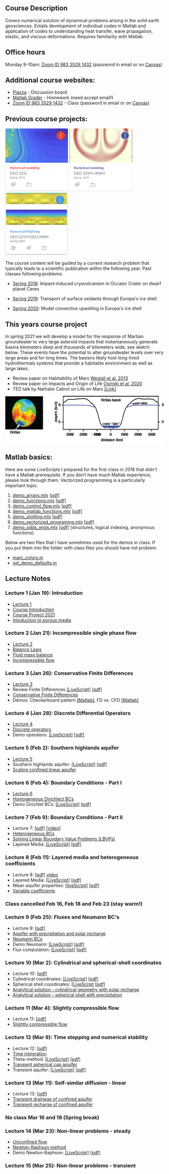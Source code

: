 ## Course Description

Covers numerical solution of dynamical problems arising in the solid earth geosciences. Entails development of individual codes in Matlab and application of codes to understanding heat transfer, wave propagation, elastic, and viscous deformations. Requires familiarity with Matlab.
## Office hours
Monday 9-10am: [Zoom ID 983 3529 1432](https://utexas.zoom.us/j/98335291432?pwd=aUlMUXl5S3BvRFBDc2ZkWTFkSDZrdz09) (password in email or on [Canvas](https://utexas.instructure.com/courses/1299932))

## Additional course websites:
* [Piazza](https://piazza.com/class/kk21516n1yz51t) - Discussion board
* [Matlab Grader](https://grader.mathworks.com/courses/31920-geo-325m-398m-numerical-modeling-2021) - Homework (need accept email!)
* [Zoom ID 983 3529 1432](https://utexas.zoom.us/j/98335291432?pwd=aUlMUXl5S3BvRFBDc2ZkWTFkSDZrdz09) - Class (password in email or on [Canvas](https://utexas.instructure.com/courses/1299932))

## Previous course projects:
<img src="images/Vignette_GEO325J_2018.png" alt="hi" class="inline"  width="200" height="200"/> <img src="images/Vignette_GEO325M_2019.png" alt="hi" class="inline"  width="200" height="200"/> <img src="images/Vignette_GEO325M_2020.jpg" alt="hi" class="inline"  width="200" height="200"/>


The course content will be guided by a current research problem that typically leads to a scientific publication within the following year. Past classes following problems:

* [Spring 2018](Spring2018.md): Impact-induced cryovolcanism in Occator Crater on dwarf planet Ceres 

* [Spring 2019](Spring2019.md): Transport of surface oxidants through Europa's ice shell

* [Spring 2020](Spring2020.md): Model convective upwelling in Europa's ice shell

## This years course project
In spring 2021 we will develop a model for the response of Martian groundwater to very large asteroid impacts that instantaneously generate basins kilometers deep and thousands of kilometers wide, see sketch below. These events have the potential to alter groundwater levels over very large areas and for long times. The basisns likely host long-lived hydrothermals systems that provide a habitable environment as well as large lakes.

* Review paper on Habitability of Mars [Westall et al. 2013](papers/Westall2013.pdf)
* Review paper on Impacts and Origin of Life [Osinski et al. 2020](papers/Osinski2020.pdf)
* TED talk by Nathalie Cabrol on Life on Mars [[Link]](https://www.ted.com/talks/nathalie_cabrol_how_mars_might_hold_the_secret_to_the_origin_of_life?language=en)

<img src="images/HellasBasin.png" alt="hi" class="inline"  width="600" height="150"/>

## Matlab basics:
Here are some LiveScripts I prepared for the first class in 2018 that didn't have a Matlab prerequisite. If you don’t have much Matlab experience, please look through them. Vectorized programming is a particularly important topic.
1. [demo_arrays.mlx](matlab/demo_arrays.mlx) [[pdf]](matlab/demo_arrays.pdf)
2. [demo_functions.mlx](matlab/demo_functions.mlx) [[pdf]](matlab/demo_functions.pdf)
3. [demo_control_flow.mlx](matlab/demo_control_flow.mlx) [[pdf]](matlab/demo_control_flow.pdf)
4. [demo_matlab_functions.mlx](matlab/demo_matlab_functions.mlx) [[pdf]](matlab/demo_matlab_functions.pdf)
5. [demo_plotting.mlx](matlab/demo_plotting.mlx) [[pdf]](matlab/demo_plotting.pdf)
6. [demo_vectorized_programing.mlx](matlab/demo_vectorized_programing.mlx) [[pdf]](matlab/demo_vectorized_programing.pdf)
7. [demo_odds_ends.mlx](matlab/demo_odds_ends.mlx) [[pdf]](matlab/demo_odds_ends.pdf) (structures, logical indexing, anonymous functions)

Below are two files that I have sometimes used for the demos in class. If you put them into the folder with class files you should have not problem.
* [marc_colors.m](matlab/marc_colors.m)
* [set_demo_defaults.m](matlab/set_demo_defaults.m)

## Lecture Notes
### Lecture 1 (Jan 19): Introduction
* [Lecture 1](modules/GEO325M_Lecture1.pdf)
* [Course Introduction](modules/CourseIntro.pdf)
* [Course Project 2021](modules/ClassProject_2021.pdf)
* [Intoduction to porous media](modules/PorousMediaIntro.pdf)

### Lecture 2 (Jan 21): Incompressible single phase flow
* [Lecture 2](modules/GEO_325M__Lecture_2.pdf)
* [Balance Laws](modules/BalanceLaws.pdf)
* [Fluid mass balance](modules/FluidMassBalance.pdf)
* [Incompressible flow](modules/IncompressibleFlow.pdf)

### Lecture 3 (Jan 26): Conservative Finite Differences
* [Lecture 3](modules/GEO_325M_Lecture3.pdf)
* Review Finite Differences [[LiveScript]](matlab/demo_intro_numerics.mlx) [[pdf]](matlab/demo_intro_numerics.pdf)
* [Conservative Finite Differences](modules/ConservativeFiniteDifferences.pdf)
* Demos: Checkerboard pattern [[Matlab]](matlab/demo_checkerboard.m), FD vs. CFD [[Matlab]](matlab/demo_compare_FD_FV.m)

### Lecture 4 (Jan 28): Discrete Differential Operators
* [Lecture 4](modules/GEO_325M_Lecture4.pdf)
* [Discrete operators](modules/DiscreteOps1D.pdf)
* Demo operators: [[LiveScript]](matlab/demo_testing_ops.mlx) [[pdf]](matlab/demo_testing_ops.pdf)

### Lecture 5 (Feb 2): Southern highlands aquifer
* [Lecture 5](modules/GEO325M_Lecture5.pdf)
* Southern highlands aquifer: [[LiveScript]](matlab/HighLandAquiferIntro.mlx) [[pdf]](matlab/HighLandAquiferIntro.pdf)
* [Scaling confined linear aquifer](modules/ScalingConfinedAquifer.pdf)

### Lecture 6 (Feb 4): Boundary Conditions - Part I
* [Lecture 6](modules/GEO325M_Lecture6.pdf)
* [Homogeneous Dirichlect BCs](modules/BC_Dirichlet_homo.pdf)
* Demo Dirichlet BCs: [[LiveScript]](matlab/demo_BC_Dirichlet.mlx) [[pdf]](matlab/demo_BC_Dirichlet.pdf)

### Lecture 7 (Feb 9): Boundary Conditions - Part II
* Lecture 7: [[pdf]](modules/GEO325M_Lecture7.pdf) [[video]](https://utexas.zoom.us/rec/share/O3JcL4CftF56f7wwEtSnJbIkb0Kiy3TShA7nPYbNMvzQpid5vn9sv4IifX294D25.cA4yVsy_DxTVb3kU?startTime=1612884740000)
* [Heterogeneous BCs](modules/BC_Dirichlet_hetero.pdf)
* [Solving Linear Boundary Value Problems (LBVPs)](modules/SolvingLBVPs.pdf)
* Layered Media: [[LiveScript]](matlab/demo_layered_media.mlx) [[pdf]](matlab/demo_layered_media.pdf)

### Lecture 8 (Feb 11): Layered media and heterogeneous coefficients
* Lecture 8: [[pdf]](modules/GEO325M_Lecture8.pdf) [video](https://utexas.zoom.us/rec/share/K61MqQHsr_VVMF8NSoFjtiOGIvDZXmsK2oyzj83Xdk8MfKbcHTTvYXhfvNOipsMV.Qyid96-7GpKPqzgV?startTime=1613058001000)
* Layered Media: [[LiveScript]](matlab/demo_layered_media.mlx) [[pdf]](matlab/demo_layered_media.pdf)
* Mean aquifer properties: [[liveScript]](matlab/MarsAquiferMeanProp.mlx)  [[pdf]](matlab/MarsAquiferMeanProp.pdf)
* [Variable coefficients](modules/Variable_coefficients.pdf)

### Class cancelled Feb 16, Feb 18 and Feb 23 (stay warm!)

### Lecture 9 (Feb 25): Fluxes and Neumann BC's
* Lecture 9: [[pdf]](modules/GEO325M_Lecture9.pdf)
* [Aquifer with precipitation and polar recharge](modules/Aquifer_with_precipitation_and_polar_recharge.pdf)
* [Neumann BCs](modules/BC_Neumann2021.pdf)
* Demo Neumann: [[LiveScript]](matlab/LinearConfinedAquiferWithPolarRecharge.mlx) [[pdf]](matlab/LinearConfinedAquiferWithPolarRecharge.pdf)
* Flux computation: [[LiveScript]](matlab/FluxComputation.mlx) [[pdf]](matlab/FluxComputation.pdf)

### Lecture 10 (Mar 2): Cylindrical and spherical-shell coordinates
* Lecture 10: [[pdf]](modules/GEO325M_Lecture10.pdf)
* Cylindrical coordinates: [[LiveScript]](matlab/demo_radial_polar_recharge.pdf) [[pdf]](matlab/demo_radial_polar_recharge.pdf)
* Spherical shell coordinates: [[LiveScript](matlab/demo_sperical_shell_precipitation.mlx) [[pdf]](matlab/demo_sperical_shell_precipitation.pdf)
* [Analytical solution - cylindrical geometry with polar recharge](modules/Cylindrical_with_polar_recharge.pdf)
* [Analytical solution - spherical shell with precipitation](modules/Spherical_shell_confined_precipitation.pdf)

### Lecture 11 (Mar 4): Slightly compressible flow
* Lecture 11: [[pdf]](modules/GEO325M_Lecture11.pdf)
* [Slightly compressible flow](modules/Slightly_compressible_flow.pdf)

### Lecture 12 (Mar 9): Time stepping and numerical stability
* Lecture 12: [[pdf]](modules/GEO325M_Lecture12.pdf)
* [Time integration](modules/Time_integration.pdf)
* Theta-method: [[LiveScript]](matlab/demo_timestepping.mlx) [[pdf]](matlab/demo_timestepping.pdf)
* [Transient spherical cap aquifer](modules/Transient_spherical_cap_aquifer.pdf)
* Transient aquifer: [[LiveScript]](matlab/demo_transient_aquifer.mlx) [[pdf]](matlab/demo_transient_aquifer.pdf)

### Lecture 13 (Mar 11): Self-similar diffusion - linear
* Lecture 13: [[pdf]](modules/GEO325M_Lecture13.pdf)
* [Transient drainage of confined aquifer](modules/Transient_drainage_of_confined_linear_aquifer.pdf)
* [Transient recharge of confined aquifer](modules/Transient_recharge_confined_linear_aquifer.pdf)
 
### No class Mar 16 and 18 (Spring break)

### Lecture 14 (Mar 23): Non-linear problems - steady
* [Unconfined flow](modules/Unconfined_flow.pdf)
* [Newton-Raphson method](modules/Newton-Raphson_method.pdf)
* Demo Newton-Raphson: [[LiveScript]](matlab/demo_Newton_intro.mlx) [[pdf]](matlab/demo_Newton_intro.pdf)

### Lecture 15 (Mar 25): Non-linear problems - transient
